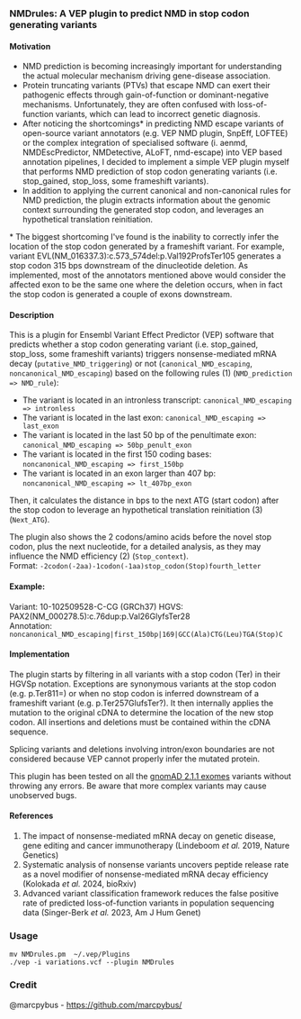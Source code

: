 ### NMDrules: A VEP plugin to predict NMD in stop codon generating variants

#### Motivation

 - NMD prediction is becoming increasingly important for understanding the actual molecular mechanism driving gene-disease association.  
 - Protein truncating variants (PTVs) that escape NMD can exert their pathogenic effects through gain-of-function or dominant-negative mechanisms. Unfortunately, they are often confused with loss-of-function variants, which can lead to incorrect genetic diagnosis.  
 - After noticing the shortcomings* in predicting NMD escape variants of open-source variant annotators (e.g. VEP NMD plugin, SnpEff, LOFTEE) or the complex integration of specialised software (i. aenmd, NMDEscPredictor, NMDetective, ALoFT, nmd-escape) into VEP based annotation pipelines, I decided to implement a simple VEP plugin myself that performs NMD prediction of stop codon generating variants (i.e. stop_gained, stop_loss, some frameshift variants).  
 - In addition to applying the current canonical and non-canonical rules for NMD prediction, the plugin extracts information about the genomic context surrounding the generated stop codon, and leverages an hypothetical translation reinitiation.  

 \* The biggest shortcoming I've found is the inability to correctly infer the location of the stop codon generated by a frameshift variant. For example, variant EVL(NM_016337.3):c.573_574del:p.Val192ProfsTer105 generates a stop codon 315 bps downstream of the dinucleotide deletion. As implemented, most of the annotators mentioned above would consider the affected exon to be the same one where the deletion occurs, when in fact the stop codon is generated a couple of exons downstream.  

#### Description

This is a plugin for Ensembl Variant Effect Predictor (VEP) software that predicts whether a stop codon generating variant (i.e. stop_gained, stop_loss, some frameshift variants) triggers nonsense-mediated mRNA decay (`putative_NMD_triggering`) or not (`canonical_NMD_escaping`, `noncanonical_NMD_escaping`) based on the following rules (1) (`NMD_prediction => NMD_rule`):

* The variant is located in an intronless transcript: `canonical_NMD_escaping => intronless`  
* The variant is located in the last exon: `canonical_NMD_escaping => last_exon`  
* The variant is located in the last 50 bp of the penultimate exon: `canonical_NMD_escaping => 50bp_penult_exon`  
* The variant is located in the first 150 coding bases: `noncanonical_NMD_escaping => first_150bp`  
* The variant is located in an exon larger than 407 bp: `noncanonical_NMD_escaping => lt_407bp_exon`  

Then, it calculates the distance in bps to the next ATG (start codon) after the stop codon to leverage an hypothetical translation reinitiation (3) (`Next_ATG`).  

The plugin also shows the 2 codons/amino acids before the novel stop codon, plus the next nucleotide, for a detailed analysis, as they may influence the NMD efficiency (2) (`Stop_context`).  
Format: `-2codon(-2aa)-1codon(-1aa)stop_codon(Stop)fourth_letter`  

#### Example: 

Variant: 10-102509528-C-CG (GRCh37)
HGVS: PAX2(NM_000278.5):c.76dup:p.Val26GlyfsTer28  
Annotation: `noncanonical_NMD_escaping|first_150bp|169|GCC(Ala)CTG(Leu)TGA(Stop)C`  

#### Implementation

The plugin starts by filtering in all variants with a stop codon (Ter) in their HGVSp notation. Exceptions are synonymous variants at the stop codon (e.g. p.Ter811=) or when no stop codon is inferred downstream of a frameshift variant (e.g. p.Ter257GlufsTer?). It then internally applies the mutation to the original cDNA to determine the location of the new stop codon. All insertions and deletions must be contained within the cDNA sequence.  

Splicing variants and deletions involving intron/exon boundaries are not considered because VEP cannot properly infer the mutated protein.  

This plugin has been tested on all the [gnomAD 2.1.1 exomes](https://storage.googleapis.com/gcp-public-data--gnomad/release/2.1.1/vcf/exomes/gnomad.exomes.r2.1.1.sites.vcf.bgz) variants without throwing any errors. Be aware that more complex variants may cause unobserved bugs.  

#### References

1. The impact of nonsense-mediated mRNA decay on genetic disease, gene editing and cancer immunotherapy (Lindeboom *et al.* 2019, Nature Genetics)  
2. Systematic analysis of nonsense variants uncovers peptide release rate as a novel modifier of nonsense-mediated mRNA decay efficiency (Kolokada *et al.* 2024, bioRxiv)  
3. Advanced variant classification framework reduces the false positive rate of predicted loss-of-function variants in population sequencing data (Singer-Berk *et al.* 2023, Am J Hum Genet)  

### Usage

```
mv NMDrules.pm  ~/.vep/Plugins
./vep -i variations.vcf --plugin NMDrules
```

### Credit

@marcpybus - https://github.com/marcpybus/

